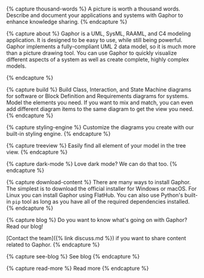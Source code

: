 {% capture thousand-words %} A picture is worth a thousand words. Describe
and document your applications and systems with Gaphor to enhance knowledge
sharing.  {% endcapture %}

{% capture about %} Gaphor is a UML, SysML, RAAML, and C4 modeling
application. It is designed to be easy to use, while still being
powerful. Gaphor implements a fully-compliant UML 2 data model, so it is
much more than a picture drawing tool. You can use Gaphor to quickly
visualize different aspects of a system as well as create complete, highly
complex models.

{% endcapture %}

{% capture build %} Build Class, Interaction, and State Machine diagrams for
software or Block Definition and Requirements diagrams for systems. Model
the elements you need. If you want to mix and match, you can even add
different diagram items to the same diagram to get the view you need.  {%
endcapture %}

{% capture styling-engine %} Customize the diagrams you create with our
built-in styling engine.  {% endcapture %}

{% capture treeview %} Easily find all element of your model in the tree
view.  {% endcapture %}

{% capture dark-mode %} Love dark mode? We can do that too.  {% endcapture
%}

{% capture download-content %} There are many ways to install Gaphor.  The
simplest is to download the official installer for Windows or macOS.  For
Linux you can install Gaphor using FlatHub.  You can also use Python's
built-in `pip` tool as long as you have all of the required dependencies
installed.  {% endcapture %}

{% capture blog %} Do you want to know what's going on with Gaphor? Read our
blog!

[Contact the team]({% link discuss.md %})  if you want to share content
related to Gaphor.  {% endcapture %}

{% capture see-blog %} See blog {% endcapture %}

{% capture read-more %} Read more {% endcapture %}
